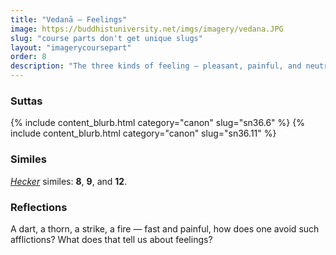```yaml
---
title: "Vedanā — Feelings"
image: https://buddhistuniversity.net/imgs/imagery/vedana.JPG
slug: "course parts don't get unique slugs"
layout: "imagerycoursepart"
order: 8
description: "The three kinds of feeling — pleasant, painful, and neutral feelings — tend to lead us immediately into the three mental poisons: attachment, disgust, and ignorance. But they don't have to."
---
```


### Suttas
<p>
{% include content_blurb.html category="canon" slug="sn36.6" %} 
{% include content_blurb.html category="canon" slug="sn36.11" %}
</p>

### Similes

[_Hecker_](/content/monographs/similes-of-the-buddha_hecker) similes: **8**, **9**, and **12**.

### Reflections

A dart, a thorn, a strike, a fire — fast and painful, how does one avoid such afflictions? What does that tell us about feelings?

